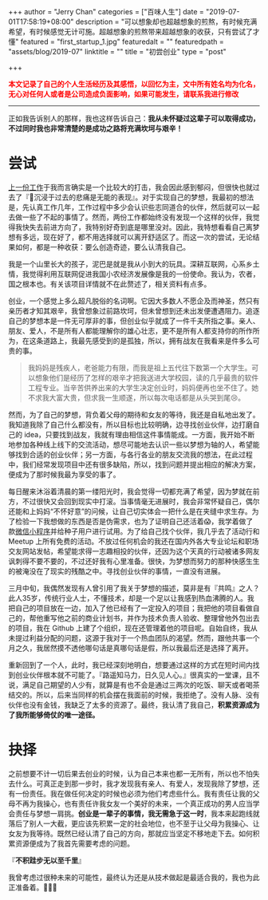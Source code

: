 +++
author = "Jerry Chan"
categories = ["百味人生"]
date = "2019-07-01T17:58:19+08:00"
description = "可以想象却也超越想象的煎熬，有时候充满希望，有时候感觉无计可施。超越想象的煎熬带来超越想象的收获，只有尝试了才懂"
featured = "first_startup_1.jpg"
featuredalt = ""
featuredpath = "assets/blog/2019-07"
linktitle = ""
title = "初尝创业"
type = "post"

+++

__<font color="red">本文记录了自己的个人生活经历及其感悟，以回忆为主，文中所有姓名均为化名，无心对任何人或者是公司造成负面影响，如果可能发生，请联系我进行修改</font>__

---

正如我告诉别人的那样，我也这样告诉自己：__我从未怀疑过这辈子可以取得成功，不过同时我也非常清楚的是成功之路将充满坎坷与艰辛！__

# 尝试

[上一份工作](../job2)于我而言确实是一个比较大的打击，我会因此感到郁闷，但很快也就过去了『:punch:沉浸于过去的悲痛是无能的表现』。对于实现自己的梦想，我最初的想法是，先认真工作几年，工作过程中多少会认识些志同道合的伙伴，然后就可以一起去做一些了不起的事情了。然而，两份工作都始终没有发现一个这样的伙伴，我觉得我快失去前进方向了，我特别好奇到底是哪里没对。因此，我特想看看自己离梦想有多远，现在好了，都不用选择就可以离开舒适区了。而这一次的尝试，无论结果如何，都是一种收获：要么创造奇迹，要么认清我自己。

我是一个山里长大的孩子，泥巴是就是我从小到大的玩具。深耕互联网，心系乡土情，我觉得利用互联网促进我国小农经济发展像是我的一份使命。我认为，农者，国之根本也。有关该项目详情就不在此赘述了，相关资料有点多。

创业，一个感觉上多么超凡脱俗的名词啊。它因大多数人不愿企及而神圣，然只有亲历者才知其艰辛，我曾想象过前路坎坷，但未曾想到还未出发便遭遇阻力。追逐自己的梦想本是一件无可厚非的事，但创业似乎就成了一件千夫所指之事。亲人、朋友、爱人，不是所有人都能理解你的雄心壮志，更不是所有人都支持你的所作所为，在这条道路上，我最先感受到的是孤独，所以，拥有战友在我看来是件多么可贵的事。

> 我妈妈是残疾人，老爸能力有限，而我是祖上五代往下数第一个大学生。可以想象他们是经历了怎样的艰辛才把我送进大学校园，读的几乎最贵的软件工程专业。当辛苦供养出来的大学生决定创业时，妈妈便再也坐不住了。她不求我大富大贵，但求我一生顺遂，所以每次电话都是从头哭到尾:cry:。

然而，为了自己的梦想，背负着父母的期待和女友的等待，我还是自私地出发了。我知道我除了自己什么都没有，所以目标也比较明确，边寻找创业伙伴，边打磨自己的 idea，只要找到战友，我就有理由相信这件事情能成。一方面，我开始不断地参加各种线上线下的交流活动，想尽可能地去认识一些以梦想为轴的人，希望能够找到合适的创业伙伴；另一方面，与各行各业的朋友交流我的想法，在此过程中，我们经常发现项目中还有很多缺陷，所以，找到问题并提出相应的解决方案，便成为了那时候我最为享受的事了。

每日醒来沐浴着清晨的第一缕阳光时，我会觉得一切都充满了希望，因为梦就在前方，不过很快又会回到现实中打滚。当事情毫无进展时，我会非常怀疑自己，偶尔还能和上妈妈“不怀好意”的问候，让自己切实体会一把什么是在夹缝中求生存。为了检验一下我想做的东西是否是伪需求，也为了证明自己还活着:scream:，我学着做了款[微信小程序](https://github.com/canovie/pleasure-mall-producer)并给种子用户进行试用。为了给自己找个伙伴，我几乎去了活动行和 Meetup 上所有免费的活动。不放过任何机会的我还在国内外各大专业论坛和职场交友网站发帖，希望能求得一志趣相投的伙伴，还因为这个天真的行动被诸多网友讽刺得不要不要的，不过还好我有心里准备。很快，为梦想而努力的那种快感生生的被淹没在了现实的残酷之中。寻找创业伙伴的事情，一直没有进展。

三月中旬，我偶然发现有人曾引用了我关于梦想的描述，莫非是有『共鸣』之人？此人35岁，传统行业人士，不懂技术，却是一个足以让我感到热血沸腾的人。我把自己的项目放在一边，加入了他已经有了一定投入的项目；我把他的项目看做自己的，帮他重写他之前的商业计划书，并作为技术负责人验收、整理曾他外包出去的项目，我在 Github 上建了个组织，现在还管理着他的项目呢。自始自终，我从未提过利益分配的问题，这源于我对于一个热血团队的渴望。然而，跟他共事一个月之久，我居然摸不透他哪句话是真哪句话是假，所以我最后还是选择了离开。

重新回到了一个人，此时，我已经深刻地明白，想要通过这样的方式在短时间内找到创业伙伴根本就不可能了。『路遥知马力，日久见人心。』很真实的一堂课，且不说，满足自己期望的人少有，就算是有也不会是通过三两次的吃饭、聊天或者喝茶结交的。所以，后来当同样的机会摆在我面前的时候，我拒绝了。没有人脉、没有伙伴也没有金钱，我缺乏了太多的资源了。最终，我认清了我自己，__积累资源成为了我所能够倚仗的唯一途径。__

# 抉择

之前想要不计一切后果去创业的时候，认为自己本来也都一无所有，所以也不怕失去什么。可真正走到那一步时，我才发现我有亲人、有爱人，发现我除了梦想，还有一份责任。我在做任何决定的时候也必须为他们考虑些什么。我有责任让我的父母不再为我操心，也有责任许我女友一个美好的未来，一个真正成功的男人应当学会责任与梦想一肩挑。__创业是一辈子的事情，我无需急于这一时__，我本来起跑线就落后了别人一大截，更应该先积累一定的社会地位，也不至于让父母为我操心、让女友为我等待。既然已经认清了自己的方向，那就应当坚定不移地走下去。如何积累资源便成为了我首先需要考虑的问题。

『__不积跬步无以至千里__』

我曾考虑过很种未来的可能性，最终认为还是从技术做起是最适合我的，我也为此正准备着。:muscle::muscle::muscle: